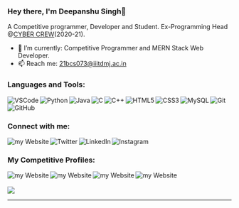 ### Hey there, I'm Deepanshu Singh👋 

A Competitive programmer, Developer and Student. Ex-Programming Head @[CYBER CREW](https://cybercrew.sajs.co.in/index.htm)(2020-21). 



- 🔭 I’m currently: Competitive Programmer and MERN Stack Web Developer.
- 📫 Reach me: 21bcs073@iiitdmj.ac.in 


### Languages and Tools:

<img align="left" alt="VSCode" src="https://img.shields.io/badge/Visual%20Studio%20Code-0078d7.svg?style=for-the-badge&logo=visual-studio-code&logoColor=white"/>
<img align="left" alt="Python" src="https://img.shields.io/badge/python%20-%2314354C.svg?&style=for-the-badge&logo=python&logoColor=white"/>
<img align="left" alt="Java" src="https://img.shields.io/badge/Java-ED8B00?style=for-the-badge&logo=java&logoColor=white" />
<img align="left" alt="C" src="https://img.shields.io/badge/C-00599C?style=for-the-badge&logo=c&logoColor=white"/>
<img align="left" alt="C++" src="https://img.shields.io/badge/c++%20-%2300599C.svg?&style=for-the-badge&logo=c%2B%2B&ogoColor=white"/>
<img align="left" alt="HTML5" src="https://img.shields.io/badge/HTML5-E34F26?style=for-the-badge&logo=html5&logoColor=white" />
<img align="left" alt="CSS3" src="https://img.shields.io/badge/CSS3-1572B6?style=for-the-badge&logo=css3&logoColor=white" />
<img align="left" alt="MySQL"  src="https://img.shields.io/badge/MySQL-00000F?style=for-the-badge&logo=mysql&logoColor=white"/> 
<img align="left" alt="Git" src="https://img.shields.io/badge/Git-F05032?style=for-the-badge&logo=git&logoColor=white" />
<img align="left" alt="GitHub" src="https://img.shields.io/badge/github%20-%23121011.svg?&style=for-the-badge&logo=github&logoColor=white"/>

<br />

<br />

### Connect with me:

[<img align="left" alt="my Website" src="https://img.shields.io/badge/website-000000?style=for-the-badge&logo=About.me&logoColor=white" />][website]
[<img align="left" alt="Twitter" src="https://img.shields.io/badge/Twitter-1DA1F2?style=for-the-badge&logo=twitter&logoColor=white" />][twitter]
[<img align="left" alt="LinkedIn" src="https://img.shields.io/badge/LinkedIn-0077B5?style=for-the-badge&logo=linkedin&logoColor=white" />][linkedin]
[<img align="left" alt="Instagram" src="https://img.shields.io/badge/Instagram-E4405F?style=for-the-badge&logo=instagram&logoColor=white" />][instagram]


<br />

### My Competitive Profiles:

[<img align="left" alt="my Website" src="https://img.shields.io/badge/-CodeChef-5B4638?style=for-the-badge&logo=CodeChef&logoColor=white" />][codechef]
[<img align="left" alt="my Website" src="https://img.shields.io/badge/Codeforces-445f9d?style=for-the-badge&logo=Codeforces&logoColor=white" />][codeforces]
[<img align="left" alt="my Website" src="https://img.shields.io/badge/HackerEarth-%232C3454.svg?&style=for-the-badge&logo=HackerEarth&logoColor=Blue" />][hackerearth]
[<img align="left" alt="my Website" src="https://img.shields.io/badge/-Hackerrank-2EC866?style=for-the-badge&logo=HackerRank&logoColor=white" />][hackerrank]


<br />

<br />


<img src="https://github-readme-stats.vercel.app/api?username=sdeepanshu17&&show_icons=true&title_color=ffffff&icon_color=bb2acf&text_color=daf7dc&bg_color=151515" />


---


[website]: https://github.com/sdeepanshu17
[twitter]: https://twitter.com/sdeepanshu17
[instagram]: https://instagram.com/_deepanshu.singh_
[linkedin]: https://linkedin.com/in/sdeepanshu17
[codechef]: https://www.codechef.com/users/deepanshu1709
[codeforces]: https://codeforces.com/profile/sdeepanshu17
[hackerearth]: https://www.hackerearth.com/@deepanshu17092003
[hackerrank]: https://www.hackerrank.com/sdeepanshu17



